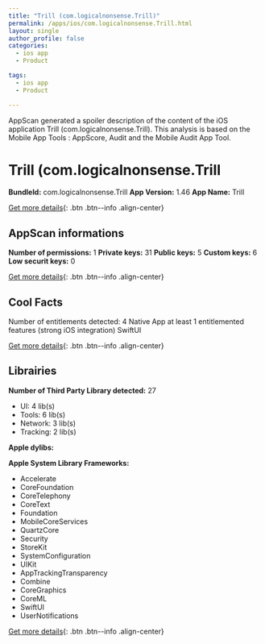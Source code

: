 ```yaml
---
title: "Trill (com.logicalnonsense.Trill)"
permalink: /apps/ios/com.logicalnonsense.Trill.html
layout: single
author_profile: false
categories: 
  - ios app 
  - Product 

tags: 
  - ios app 
  - Product 

---
```

AppScan generated a spoiler description of the content of the iOS application Trill (com.logicalnonsense.Trill). This analysis is based on the Mobile App Tools : AppScore, Audit and the Mobile Audit App Tool.

# Trill (com.logicalnonsense.Trill

**BundleId:** com.logicalnonsense.Trill
**App Version:** 1.46
**App Name:** Trill


[Get more details](/pricing.html){: .btn .btn--info .align-center}  
  
## AppScan informations 

**Number of permissions:** 1
**Private keys:** 31
**Public keys:** 5
**Custom keys:** 6
**Low securit keys:** 0
  
[Get more details](/pricing.html){: .btn .btn--info .align-center}

## Cool Facts

Number of entitlements detected: 4
Native App
at least 1 entitlemented features (strong iOS integration)
SwiftUI
  
[Get more details](/pricing.html){: .btn .btn--info .align-center}

## Librairies 
**Number of Third Party Library detected:** 27
- UI: 4 lib(s)
- Tools: 6 lib(s)
- Network: 3 lib(s)
- Tracking: 2 lib(s)

**Apple dylibs:**


**Apple System Library Frameworks:**
- Accelerate
- CoreFoundation
- CoreTelephony
- CoreText
- Foundation
- MobileCoreServices
- QuartzCore
- Security
- StoreKit
- SystemConfiguration
- UIKit
- AppTrackingTransparency
- Combine
- CoreGraphics
- CoreML
- SwiftUI
- UserNotifications


  
[Get more details](/pricing.html){: .btn .btn--info .align-center}

